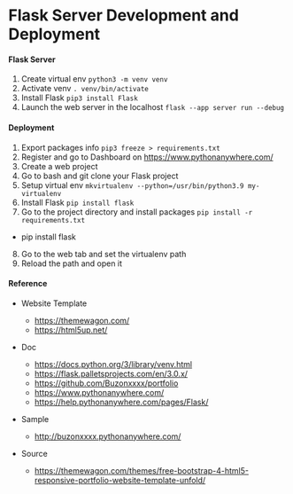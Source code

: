 # Flask Server Development and Deployment

#### Flask Server
1. Create virtual env
`python3 -m venv venv`
2. Activate venv
`. venv/bin/activate`
3. Install Flask
`pip3 install Flask`
4. Launch the web server in the localhost
`flask --app server run --debug`

#### Deployment
1. Export packages info
`pip3 freeze > requirements.txt`
2. Register and go to Dashboard on https://www.pythonanywhere.com/
3. Create a web project
4. Go to bash and git clone your Flask project
5. Setup virtual env
`mkvirtualenv --python=/usr/bin/python3.9 my-virtualenv`
6. Install Flask
`pip install flask`
7. Go to the project directory and install packages
`pip install -r requirements.txt`
 - pip install flask
8. Go to the web tab and set the virtualenv path
9. Reload the path and open it

#### Reference
- Website Template
  - https://themewagon.com/
  - https://html5up.net/
- Doc
    - https://docs.python.org/3/library/venv.html
    - https://flask.palletsprojects.com/en/3.0.x/
    - https://github.com/Buzonxxxx/portfolio
    - https://www.pythonanywhere.com/
    - https://help.pythonanywhere.com/pages/Flask/
- Sample
    - http://buzonxxxx.pythonanywhere.com/

- Source
    - https://themewagon.com/themes/free-bootstrap-4-html5-responsive-portfolio-website-template-unfold/